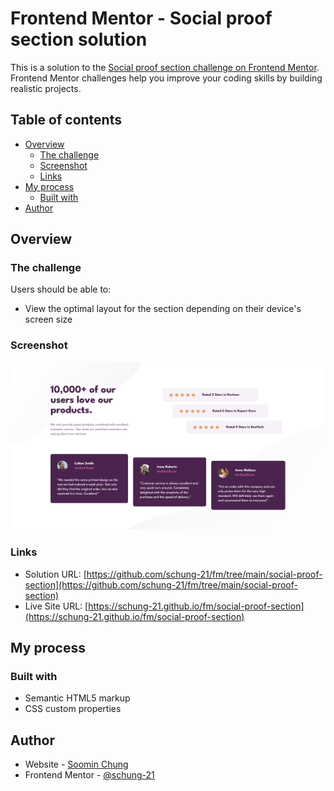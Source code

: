 # Frontend Mentor - Social proof section solution

This is a solution to the [Social proof section challenge on Frontend Mentor](https://www.frontendmentor.io/challenges/social-proof-section-6e0qTv_bA). Frontend Mentor challenges help you improve your coding skills by building realistic projects. 

## Table of contents

- [Overview](#overview)
  - [The challenge](#the-challenge)
  - [Screenshot](#screenshot)
  - [Links](#links)
- [My process](#my-process)
  - [Built with](#built-with)
- [Author](#author)

## Overview

### The challenge

Users should be able to:

- View the optimal layout for the section depending on their device's screen size

### Screenshot

![](./screenshot.png)

### Links

- Solution URL: [https://github.com/schung-21/fm/tree/main/social-proof-section](https://github.com/schung-21/fm/tree/main/social-proof-section)
- Live Site URL: [https://schung-21.github.io/fm/social-proof-section](https://schung-21.github.io/fm/social-proof-section)

## My process

### Built with

- Semantic HTML5 markup
- CSS custom properties

## Author

- Website - [Soomin Chung](https://schung.space)
- Frontend Mentor - [@schung-21](https://www.frontendmentor.io/profile/schung-21)